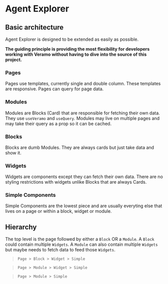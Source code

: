 # Agent Explorer

## Basic architecture

Agent Explorer is designed to be extended as easily as possible.

**The guiding principle is providing the most flexibility for developers working with Veramo without having to dive into the source of this project.**

### Pages

Pages use templates, currently single and double column. These templates are responsive. Pages can query for page data.

### Modules

Modules are Blocks (Card) that are responsible for fetching their own data. They use `useVeramo` and `useQuery`. Modules may live on multiple pages and may take their query as a prop so it can be cached.

### Blocks

Blocks are dumb Modules. They are always cards but just take data and show it.

### Widgets

Widgets are components except they can fetch their own data. There are no styling restrictions with widgets unlike Blocks that are always Cards.

### Simple Components

Simple Components are the lowest piece and are usually everyting else that lives on a page or within a block, widget or module.

## Hierarchy

The top level is the page followed by either a `Block` OR a `Module`. A `Block` could contain multiple `Widgets`. A `Module` can also contain multiple `Widgets` but maybe needs to fetch data to feed those `Widgets`.

> `Page > Block > Widget > Simple`

> `Page > Module > Widget > Simple`

> `Page > Module > Simple`
